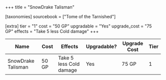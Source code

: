 +++
title = "SnowDrake Talisman"

[taxonomies]
sourcebook = ["Tome of the Tarnished"]

[extra]
tier = "1"
cost = "50 GP"
upgradable = "Yes"
upgrade_cost = "75 GP"
effects = "Take 5 less Cold damage"
+++

| Name                          | Cost    | Effects                                                                                           | Upgradable? | Upgrade Cost | Tier |
| ----------------------------- | ------- | ----------------------------------------------------------------------------------------------- | ----------- | ------------ | ---- |
| SnowDrake Talisman | 50 GP | Take 5 less Cold damage | Yes | 75 GP | 1 |
